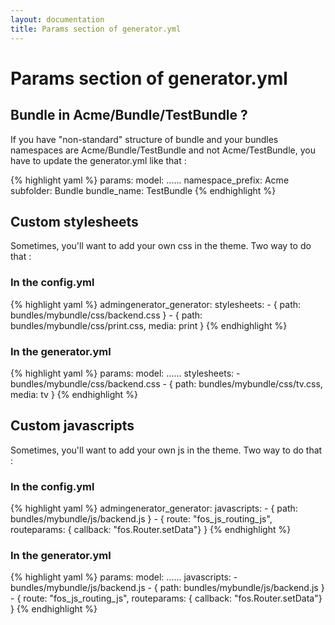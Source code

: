 ```yaml
---
layout: documentation
title: Params section of generator.yml
---
```


# Params section of generator.yml

## Bundle in Acme/Bundle/TestBundle ?

If you have "non-standard" structure of bundle and your bundles namespaces are Acme/Bundle/TestBundle and not Acme/TestBundle,
you have to update the generator.yml like that :

{% highlight yaml %}
params:
  model: ......
  namespace_prefix: Acme
  subfolder: Bundle
  bundle_name: TestBundle
{% endhighlight %}

## Custom stylesheets

Sometimes, you'll want to add your own css in the theme. Two way to do that :

### In the config.yml

{% highlight yaml %}
admingenerator_generator:
    stylesheets:
      - { path: bundles/mybundle/css/backend.css }
      - { path: bundles/mybundle/css/print.css, media: print }
{% endhighlight %}

### In the generator.yml

{% highlight yaml %}
params:
  model: ......
  stylesheets:
    - bundles/mybundle/css/backend.css
    - { path: bundles/mybundle/css/tv.css, media: tv }
{% endhighlight %}

## Custom javascripts

Sometimes, you'll want to add your own js in the theme. Two way to do that :

### In the config.yml

{% highlight yaml %}
admingenerator_generator:
    javascripts:
      - { path: bundles/mybundle/js/backend.js }
      - { route: "fos_js_routing_js", routeparams: { callback: "fos.Router.setData"} }
{% endhighlight %}

### In the generator.yml

{% highlight yaml %}
params:
  model: ......
  javascripts:
    - bundles/mybundle/js/backend.js
    - { path: bundles/mybundle/js/backend.js }
    - { route: "fos_js_routing_js", routeparams: { callback: "fos.Router.setData"} }
{% endhighlight %}
